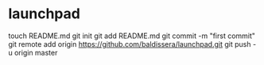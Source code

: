launchpad
=========
touch README.md
git init
git add README.md
git commit -m "first commit"
git remote add origin https://github.com/baldissera/launchpad.git
git push -u origin master
